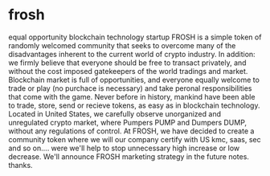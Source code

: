 # frosh
equal opportunity blockchain technology startup
FROSH is a simple token of randomly welcomed community that seeks to overcome many of the disadvantages inherent to the current world of crypto industry. In addition: we firmly believe that everyone should be free to transact privately, and without the cost imposed gatekeepers of the world tradings and market.
 Blockchain market is full of opportunities, and everyone equally welcome to trade or play (no purchace is necessary) and take peronal responsibilities that come with the game. Never before in history, mankind have been able to trade, store, send or recieve tokens, as easy as in blockchain technology.
Located in United States, we carefully observe unorganized and unregulated crypto market, where Pumpers PUMP and Dumpers DUMP, without any regulations of control.
At FROSH, we have decided to create a community token where we will our company certify with US kmc, saas, sec and so on....  were we'll help to stop unnecessary high increase or low decrease. 
We'll announce FROSH marketing strategy in the future notes.
thanks.

